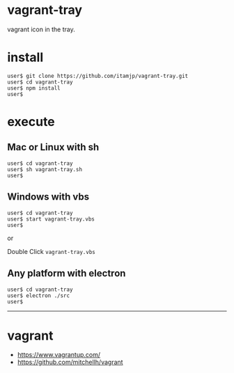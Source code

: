 # vagrant-tray
vagrant icon in the tray.

# install

```console
user$ git clone https://github.com/itamjp/vagrant-tray.git
user$ cd vagrant-tray
user$ npm install
user$
```

# execute

## Mac or Linux with sh

```console
user$ cd vagrant-tray
user$ sh vagrant-tray.sh
user$
```


## Windows with vbs

```console
user$ cd vagrant-tray
user$ start vagrant-tray.vbs
user$
```

or

Double Click ```vagrant-tray.vbs```


## Any platform with electron

```console
user$ cd vagrant-tray
user$ electron ./src
user$
```


----

# vagrant

- https://www.vagrantup.com/
- https://github.com/mitchellh/vagrant
